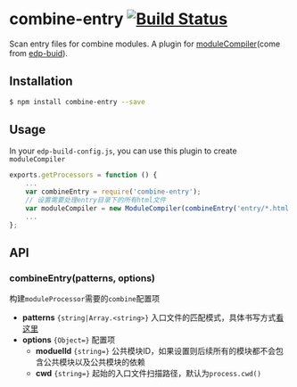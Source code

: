 combine-entry [![Build Status](https://travis-ci.org/treelite/combine-entry.svg)](https://travis-ci.org/treelite/combine-entry)
===

Scan entry files for combine modules. A plugin for [moduleCompiler](https://github.com/ecomfe/edp/wiki/Build-Processors#modulecompiler)(come from [edp-buid](https://github.com/ecomfe/edp-build)).

## Installation

```sh
$ npm install combine-entry --save
```

## Usage

In your `edp-build-config.js`, you can use this plugin to create `moduleCompiler`

```js
exports.getProcessors = function () {
    ...
    var combineEntry = require('combine-entry');
    // 设置需要处理entry目录下的所有html文件
    var moduleCompiler = new ModuleCompiler(combineEntry('entry/*.html'))
    ...
};
```

## API

### combineEntry(patterns, options)

构建`moduleProcessor`需要的`combine`配置项

* **patterns** `{string|Array.<string>}` 入口文件的匹配模式，具体书写方式[看这里](https://github.com/isaacs/node-glob#glob-primer)
* **options** `{Object=}` 配置项
    * **moduelId** `{string=}` 公共模块ID，如果设置则后续所有的模块都不会包含公共模块以及公共模块的依赖
    * **cwd** `{string=}` 起始的入口文件扫描路径，默认为`process.cwd()`
